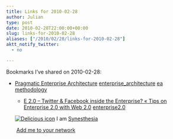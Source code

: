 ```yaml
---
title: Links for 2010-02-28
author: Julian
type: post
date: 2010-02-28T22:00:00+00:00
slug: links-for-2010-02-28 
aliases: ["/2010/02/28/links-for-2010-02-28"]
aktt_notify_twitter:
  - no

---
```

Bookmarks I&#8217;ve shared on 2010-02-28:

  * [Pragmatic Enterprise Architecture][1] 
    [enterprise_architecture][2] [ea][3] [methodology][4] </li> 
    
      * [E 2.0 &ndash; Twitter & Facebook inside the Enterprise? &laquo; Tips on Enterprise 2.0 with Web 2.0][5] 
        [enterprise2.0][6] </li> </ul> 
        
        <p class="deliciouslink">
          <a href="https://del.icio.us/synesthesia" title="See all my bookmarks on del.icio.us"><img src="https://www.synesthesia.co.uk/images/deliciousicon.jpg" alt="Delicious icon" /></a>&nbsp;I am <a href="https://del.icio.us/synesthesia" title="See all my bookmarks on del.icio.us">Synesthesia</a>
        </p>
        
        <p class="deliciouslink">
          <a href="https://del.icio.us/network?add=synesthesia" title="Add me to your del.icio.us network"><img src="https://www.synesthesia.co.uk/images/add.gif" alt="" /></a>&nbsp;<a href="https://del.icio.us/network?add=synesthesia" title="Add me to your del.icio.us network">Add me to your network</a>
        </p>

 [1]: https://pragmaticea.com/
 [2]: https://delicious.com/synesthesia/enterprise_architecture
 [3]: https://delicious.com/synesthesia/ea
 [4]: https://delicious.com/synesthesia/methodology
 [5]: https://webtechman.com/blog/2010/02/26/e-2-0-twitter-facebook-inside-the-enterprise/?utm_source=feedburner
 [6]: https://delicious.com/synesthesia/enterprise2.0